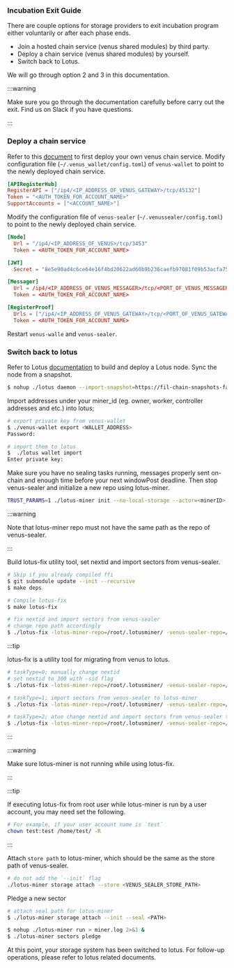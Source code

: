 ### Incubation Exit Guide

There are couple options for storage providers to exit incubation program either voluntarily or after each phase ends.

- Join a hosted chain service (venus shared modules) by third party.
- Deploy a chain service (venus shared modules) by yourself.
- Switch back to Lotus.

We will go through option 2 and 3 in this documentation.

:::warning

Make sure you go through the documentation carefully before carry out the exit. Find us on Slack if you have questions.

:::

### Deploy a chain service

Refer to this [document](https://venus.filecoin.io/guide/How-To-Deploy-MingPool.html) to first deploy your own venus chain service. Modify configuration file (`~/.venus_wallet/config.toml`) of `venus-wallet` to point to the newly deployed chain service.

```toml
[APIRegisterHub]
RegisterAPI = ["/ip4/<IP_ADDRESS_OF_VENUS_GATEWAY>/tcp/45132"]
Token = "<AUTH_TOKEN_FOR_ACCOUNT_NAME>"
SupportAccounts = ["<ACCOUNT_NAME>"]
```

Modify the configuration file of  `venus-sealer` (`~/.venussealer/config.toml`) to point to the newly deployed chain service.

```toml
[Node]
  Url = "/ip4/<IP_ADDRESS_OF_VENUS>/tcp/3453"
  Token = <AUTH_TOKEN_FOR_ACCOUNT_NAME>

[JWT]
  Secret = "8e5e90ad4c6ce64e16f4bd20622ad60b9b236caefb97081f09b53acfa75e6a44"

[Messager]
  Url = /ip4/<IP_ADDRESS_OF_VENUS_MESSAGER>/tcp/<PORT_OF_VENUS_MESSAGER>
  Token = <AUTH_TOKEN_FOR_ACCOUNT_NAME>

[RegisterProof]
  Urls = ["/ip4/<IP_ADDRESS_OF_VENUS_GATEWAY>/tcp/<PORT_OF_VENUS_GATEWAY>"]
  Token = <AUTH_TOKEN_FOR_ACCOUNT_NAME>
```

Restart `venus-walle` and `venus-sealer`.


### Switch back to lotus

Refer to Lotus [documentation](https://docs.filecoin.io/mine/lotus/#protocol-labs-example-architecture) to build and deploy a Lotus node. Sync the node from a snapshot.

```bash
$ nohup ./lotus daemon --import-snapshot=https://fil-chain-snapshots-fallback.s3.amazonaws.com/mainnet/minimal_finality_stateroots_latest.car > lotus.log 2>&1 &
```
Import addresses under your miner_id (eg. owner, worker, controller addresses and etc.) into lotus;

```bash
# export private key from venus-wallet
$ ./venus-wallet export <WALLET_ADDRESS>
Password:

# import them to lotus
$  ./lotus wallet import
Enter private key: 
```

Make sure you have no sealing tasks running, messages properly sent on-chain and enough time before your next windowPost deadline. Then stop venus-sealer and initialize a new repo using lotus-miner. 

```bash
TRUST_PARAMS=1 ./lotus-miner init --no-local-storage --actor=<minerID> --sector-size=32G --nosync
```

:::warning

Note that lotus-miner repo must not have the same path as the repo of venus-sealer.

:::

Build lotus-fix utility tool, set nextid and import sectors from venus-sealer.

```bash
# Skip if you already compiled ffi
$ git submodule update --init --recursive
$ make deps

# Compile lotus-fix
$ make lotus-fix

# fix nextid and import sectors from venus-sealer
# change repo path accordingly
$ ./lotus-fix -lotus-miner-repo=/root/.lotusminer/ -venus-sealer-repo=/root/.venussealer -taskType=2
```

:::tip

lotus-fix is a utility tool for migrating from venus to lotus.

```bash
# taskType=0; manually change nextid
# set nextid to 300 with -sid flag
$ ./lotus-fix -lotus-miner-repo=/root/.lotusminer/ -venus-sealer-repo=/root/.venussealer -taskType=0 -sid=300

# taskType=1; import sectors from venus-sealer to lotus-miner
$ ./lotus-fix -lotus-miner-repo=/root/.lotusminer/ -venus-sealer-repo=/root/.venussealer -taskType=1

# taskType=2; atuo change nextid and import sectors from venus-sealer to lotus-miner 
$ ./lotus-fix -lotus-miner-repo=/root/.lotusminer/ -venus-sealer-repo=/root/.venussealer -taskType=2
```

:::

:::warning

Make sure lotus-miner is not running while using lotus-fix. 

:::

:::tip

If executing lotus-fix from root user while lotus-miner is run by a user account, you may need set the following. 

```bash
# For example, if your user account name is `test`
chown test:test /home/test/ -R
```

:::

Attach `store path` to lotus-miner, which should be the same as the store path of venus-sealer.

```bash
# do not add the `--init` flag
./lotus-miner storage attach --store <VENUS_SEALER_STORE_PATH>
```

Pledge a new sector

```bash
# attach seal path for lotus-miner
$ ./lotus-miner storage attach --init --seal <PATH>

$ nohup ./lotus-miner run > miner.log 2>&1 &
$ ./lotus-miner sectors pledge
```
At this point, your storage system has been switched to lotus. For follow-up operations, please refer to lotus related documents.
